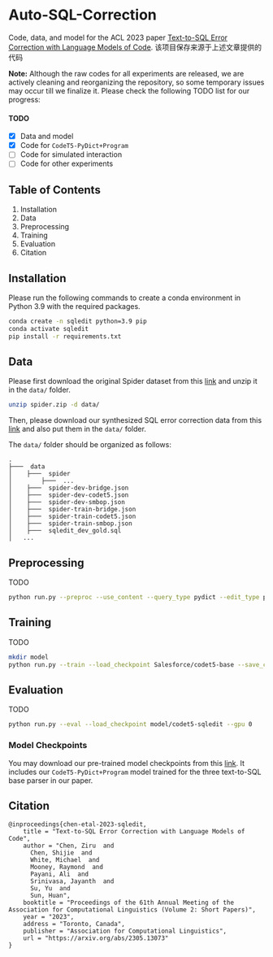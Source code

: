 # Auto-SQL-Correction
Code, data, and model for the ACL 2023 paper [Text-to-SQL Error Correction with Language Models of Code](https://arxiv.org/abs/2305.13073).
该项目保存来源于上述文章提供的代码

**Note:**
Although the raw codes for all experiments are released, we are actively cleaning and reorganizing the repository, so some temporary issues may occur till we finalize it. Please check the following TODO list for our progress: 

#### TODO
- [x] Data and model
- [x] Code for `CodeT5-PyDict+Program`
- [ ] Code for simulated interaction
- [ ] Code for other experiments

## Table of Contents

1. Installation
2. Data
3. Preprocessing
4. Training
5. Evaluation
6. Citation

## Installation
Please run the following commands to create a conda environment in Python 3.9 with the required packages.
```sh
conda create -n sqledit python=3.9 pip
conda activate sqledit
pip install -r requirements.txt
```

## Data
Please first download the original Spider dataset from this [link](https://drive.google.com/uc?export=download&id=1TqleXec_OykOYFREKKtschzY29dUcVAQ) and unzip it in the `data/` folder.
```sh
unzip spider.zip -d data/
```
Then, please download our synthesized SQL error correction data from this [link](https://buckeyemailosu-my.sharepoint.com/:f:/g/personal/chen_8336_buckeyemail_osu_edu/EjAxbCHp5q9BgT9Ljyq60xUBN_gEFGeOLQFSl5NusgV9VQ?e=EpB555) and also put them in the `data/` folder.

The `data/` folder should be organized as follows:
```
.
├───  data
│    ├───  spider
│        ├───  ...
│    ├───  spider-dev-bridge.json
│    ├───  spider-dev-codet5.json
│    ├───  spider-dev-smbop.json
│    ├───  spider-train-bridge.json
│    ├───  spider-train-codet5.json
│    ├───  spider-train-smbop.json
│    ├───  sqledit_dev_gold.sql
│   ...
```

## Preprocessing
TODO
```sh
python run.py --preproc --use_content --query_type pydict --edit_type program --base_parser smbop
```

## Training
TODO
```sh
mkdir model
python run.py --train --load_checkpoint Salesforce/codet5-base --save_checkpoint model/codet5-sqledit --seed 42 --gpu 0
```

## Evaluation
TODO
```sh
python run.py --eval --load_checkpoint model/codet5-sqledit --gpu 0
```


### Model Checkpoints
You may download our pre-trained model checkpoints from this [link](https://buckeyemailosu-my.sharepoint.com/:f:/g/personal/chen_8336_buckeyemail_osu_edu/Er_mV3sNNotPoaCivzCLwDQBBuI5rRR1fymCJpshIrJEZA?e=U4Xz2t). It includes our `CodeT5-PyDict+Program` model trained for the three text-to-SQL base parser in our paper.

## Citation
```
@inproceedings{chen-etal-2023-sqledit,
    title = "Text-to-SQL Error Correction with Language Models of Code",
    author = "Chen, Ziru  and
      Chen, Shijie  and
      White, Michael  and
      Mooney, Raymond  and
      Payani, Ali  and
      Srinivasa, Jayanth  and
      Su, Yu  and
      Sun, Huan",
    booktitle = "Proceedings of the 61th Annual Meeting of the Association for Computational Linguistics (Volume 2: Short Papers)",
    year = "2023",
    address = "Toronto, Canada",
    publisher = "Association for Computational Linguistics",
    url = "https://arxiv.org/abs/2305.13073"
}
```
